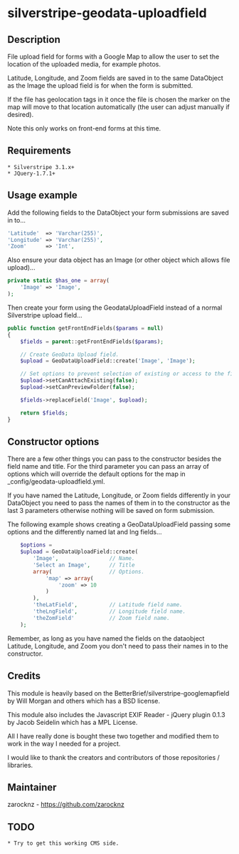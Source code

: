 # silverstripe-geodata-uploadfield

## Description
File upload field for forms with a Google Map to allow the user to set the location of the uploaded media, for example photos.

Latitude, Longitude, and Zoom fields are saved in to the same DataObject as the Image the upload field is for when the form is submitted.

If the file has geolocation tags in it once the file is chosen the marker on the map will move to that location automatically (the user can adjust manually if desired).

Note this only works on front-end forms at this time.

## Requirements
    * Silverstripe 3.1.x+
    * JQuery-1.7.1+

## Usage example

Add the following fields to the DataObject your form submissions are saved in to...
```php
'Latitude'  => 'Varchar(255)',
'Longitude' => 'Varchar(255)',
'Zoom'      => 'Int',
```

Also ensure your data object has an Image (or other object which allows file upload)...
```php
private static $has_one = array(
    'Image' => 'Image',
);
```

Then create your form using the GeodataUploadField instead of a normal Silverstripe upload field...
```php
public function getFrontEndFields($params = null)
{
    $fields = parent::getFrontEndFields($params);

    // Create GeoData Upload field.
    $upload = GeoDataUploadField::create('Image', 'Image');

    // Set options to prevent selection of existing or access to the filesystem as per Silverstripe docs.
    $upload->setCanAttachExisting(false);
    $upload->setCanPreviewFolder(false);

    $fields->replaceField('Image', $upload);

    return $fields;
}
```

## Constructor options

There are a few other things you can pass to the constructor besides the field name and title. For the third parameter you can
pass an array of options which will override the default options for the map in _config/geodata-uploadfield.yml.

If you have named the Latitude, Longitude, or Zoom fields differently in your DataObject you need to pass the names of them in to the constructor as the last 3 parameters otherwise nothing will be saved on form submission.

The following example shows creating a GeoDataUploadField passing some options and the differently named lat and lng fields...

```php
    $options =
    $upload = GeoDataUploadField::create(
        'Image',                // Name.
        'Select an Image',      // Title
        array(                  // Options.
            'map' => array(
                'zoom' => 10
            )
        ),
        'theLatField',          // Latitude field name.
        'theLngField',          // Longitude field name.
        'theZomField'           // Zoom field name.
    );
```

Remember, as long as you have named the fields on the dataobject Latitude, Longitude, and Zoom you don't need to pass their names in to the constructor.

## Credits
This module is heavily based on the BetterBrief/silverstripe-googlemapfield by Will Morgan and others which has a BSD license.

This module also includes the Javascript EXIF Reader - jQuery plugin 0.1.3 by Jacob Seidelin which has a MPL License.

All I have really done is bought these two together and modified them to work in the way I needed for a project.

I would like to thank the creators and contributors of those repositories / libraries.

## Maintainer
zarocknz - https://github.com/zarocknz

## TODO
    * Try to get this working CMS side.
